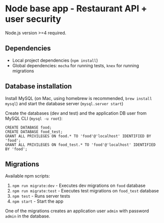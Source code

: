 # Node base app - Restaurant API + user security
Node.js version >=4 required. 
## Dependencies
- Local project dependencies (`npm install`)
- Global dependencies: `mocha` for running tests, `knex` for running migrations

## Database installation
Install MySQL (on Mac, using homebrew is recommended, `brew install mysql`) and start the database server (`mysql.server start`)

Create the databases (dev and test) and the application DB user from MySQL CLI (`mysql -u root`):
```
CREATE DATABASE food;
CREATE DATABASE food_test;
GRANT ALL PRIVILEGES ON food.* TO 'food'@'localhost' IDENTIFIED BY 'food';
GRANT ALL PRIVILEGES ON food_test.* TO 'food'@'localhost' IDENTIFIED BY 'food';
```

## Migrations
Available npm scripts:

1. `npm run migrate:dev` - Executes dev migrations on `food` database
2. `npm run migrate:test` - Executes test migrations on `food_test` database
3. `npm test` - Runs server tests
4. `npm start` - Start the app


One of the migrations creates an application user `admin` with password `admin` in the database.
